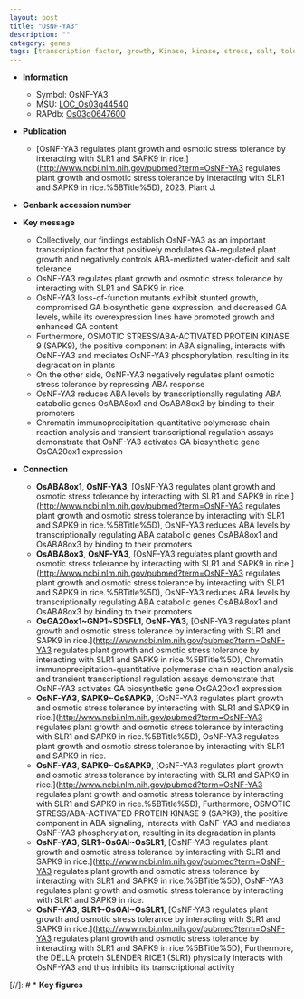 ```yaml
---
layout: post
title: "OsNF-YA3"
description: ""
category: genes
tags: [transcription factor, growth, Kinase, kinase, stress, salt, tolerance, ABA, salt tolerance, stress tolerance, plant growth, ga,  ga , protein kinase, GA, GA biosynthetic,  ABA , osmotic stress]
---
```


* **Information**  
    + Symbol: OsNF-YA3  
    + MSU: [LOC_Os03g44540](http://rice.uga.edu/cgi-bin/ORF_infopage.cgi?orf=LOC_Os03g44540)  
    + RAPdb: [Os03g0647600](https://rapdb.dna.affrc.go.jp/locus/?name=Os03g0647600)  

* **Publication**  
    + [OsNF-YA3 regulates plant growth and osmotic stress tolerance by interacting with SLR1 and SAPK9 in rice.](http://www.ncbi.nlm.nih.gov/pubmed?term=OsNF-YA3 regulates plant growth and osmotic stress tolerance by interacting with SLR1 and SAPK9 in rice.%5BTitle%5D), 2023, Plant J.

* **Genbank accession number**  

* **Key message**  
    + Collectively, our findings establish OsNF-YA3 as an important transcription factor that positively modulates GA-regulated plant growth and negatively controls ABA-mediated water-deficit and salt tolerance
    + OsNF-YA3 regulates plant growth and osmotic stress tolerance by interacting with SLR1 and SAPK9 in rice.
    + OsNF-YA3 loss-of-function mutants exhibit stunted growth, compromised GA biosynthetic gene expression, and decreased GA levels, while its overexpression lines have promoted growth and enhanced GA content
    + Furthermore, OSMOTIC STRESS/ABA-ACTIVATED PROTEIN KINASE 9 (SAPK9), the positive component in ABA signaling, interacts with OsNF-YA3 and mediates OsNF-YA3 phosphorylation, resulting in its degradation in plants
    + On the other side, OsNF-YA3 negatively regulates plant osmotic stress tolerance by repressing ABA response
    + OsNF-YA3 reduces ABA levels by transcriptionally regulating ABA catabolic genes OsABA8ox1 and OsABA8ox3 by binding to their promoters
    + Chromatin immunoprecipitation-quantitative polymerase chain reaction analysis and transient transcriptional regulation assays demonstrate that OsNF-YA3 activates GA biosynthetic gene OsGA20ox1 expression

* **Connection**  
    + __OsABA8ox1__, __OsNF-YA3__, [OsNF-YA3 regulates plant growth and osmotic stress tolerance by interacting with SLR1 and SAPK9 in rice.](http://www.ncbi.nlm.nih.gov/pubmed?term=OsNF-YA3 regulates plant growth and osmotic stress tolerance by interacting with SLR1 and SAPK9 in rice.%5BTitle%5D),  OsNF-YA3 reduces ABA levels by transcriptionally regulating ABA catabolic genes OsABA8ox1 and OsABA8ox3 by binding to their promoters
    + __OsABA8ox3__, __OsNF-YA3__, [OsNF-YA3 regulates plant growth and osmotic stress tolerance by interacting with SLR1 and SAPK9 in rice.](http://www.ncbi.nlm.nih.gov/pubmed?term=OsNF-YA3 regulates plant growth and osmotic stress tolerance by interacting with SLR1 and SAPK9 in rice.%5BTitle%5D),  OsNF-YA3 reduces ABA levels by transcriptionally regulating ABA catabolic genes OsABA8ox1 and OsABA8ox3 by binding to their promoters
    + __OsGA20ox1~GNP1~SDSFL1__, __OsNF-YA3__, [OsNF-YA3 regulates plant growth and osmotic stress tolerance by interacting with SLR1 and SAPK9 in rice.](http://www.ncbi.nlm.nih.gov/pubmed?term=OsNF-YA3 regulates plant growth and osmotic stress tolerance by interacting with SLR1 and SAPK9 in rice.%5BTitle%5D),  Chromatin immunoprecipitation-quantitative polymerase chain reaction analysis and transient transcriptional regulation assays demonstrate that OsNF-YA3 activates GA biosynthetic gene OsGA20ox1 expression
    + __OsNF-YA3__, __SAPK9~OsSAPK9__, [OsNF-YA3 regulates plant growth and osmotic stress tolerance by interacting with SLR1 and SAPK9 in rice.](http://www.ncbi.nlm.nih.gov/pubmed?term=OsNF-YA3 regulates plant growth and osmotic stress tolerance by interacting with SLR1 and SAPK9 in rice.%5BTitle%5D), OsNF-YA3 regulates plant growth and osmotic stress tolerance by interacting with SLR1 and SAPK9 in rice.
    + __OsNF-YA3__, __SAPK9~OsSAPK9__, [OsNF-YA3 regulates plant growth and osmotic stress tolerance by interacting with SLR1 and SAPK9 in rice.](http://www.ncbi.nlm.nih.gov/pubmed?term=OsNF-YA3 regulates plant growth and osmotic stress tolerance by interacting with SLR1 and SAPK9 in rice.%5BTitle%5D),  Furthermore, OSMOTIC STRESS/ABA-ACTIVATED PROTEIN KINASE 9 (SAPK9), the positive component in ABA signaling, interacts with OsNF-YA3 and mediates OsNF-YA3 phosphorylation, resulting in its degradation in plants
    + __OsNF-YA3__, __SLR1~OsGAI~OsSLR1__, [OsNF-YA3 regulates plant growth and osmotic stress tolerance by interacting with SLR1 and SAPK9 in rice.](http://www.ncbi.nlm.nih.gov/pubmed?term=OsNF-YA3 regulates plant growth and osmotic stress tolerance by interacting with SLR1 and SAPK9 in rice.%5BTitle%5D), OsNF-YA3 regulates plant growth and osmotic stress tolerance by interacting with SLR1 and SAPK9 in rice.
    + __OsNF-YA3__, __SLR1~OsGAI~OsSLR1__, [OsNF-YA3 regulates plant growth and osmotic stress tolerance by interacting with SLR1 and SAPK9 in rice.](http://www.ncbi.nlm.nih.gov/pubmed?term=OsNF-YA3 regulates plant growth and osmotic stress tolerance by interacting with SLR1 and SAPK9 in rice.%5BTitle%5D),  Furthermore, the DELLA protein SLENDER RICE1 (SLR1) physically interacts with OsNF-YA3 and thus inhibits its transcriptional activity

[//]: # * **Key figures**  


